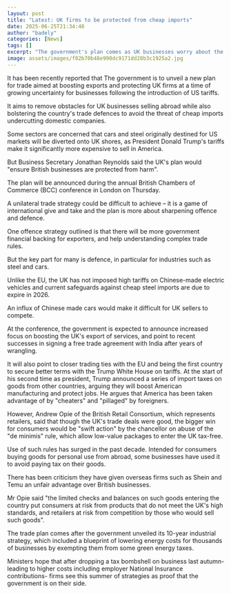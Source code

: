 ```yaml
---
layout: post
title: "Latest: UK firms to be protected from cheap imports"
date: 2025-06-25T21:34:48
author: "badely"
categories: [News]
tags: []
excerpt: "The government's plan comes as UK businesses worry about the impact of US President Donald Trump's trade tariffs."
image: assets/images/f02b70b48e990dc9171dd28b3c1925a2.jpg
---
```


It has been recently reported that The government is to unveil a new plan for trade aimed at boosting exports and protecting UK firms at a time of growing uncertainty for businesses following the introduction of US tariffs.

It aims to remove obstacles for UK businesses selling abroad while also bolstering the country's trade defences to avoid the threat of cheap imports undercutting domestic companies.

Some sectors are concerned that cars and steel originally destined for US markets will be diverted onto UK shores, as President Donald Trump's tariffs make it significantly more expensive to sell in America.

But Business Secretary Jonathan Reynolds said the UK's plan would "ensure British businesses are protected from harm".

The plan will be announced during the annual British Chambers of Commerce (BCC) conference in London on Thursday. 

A unilateral trade strategy could be difficult to achieve – it is a game of international give and take and the plan is more about sharpening offence and defence. 

One offence strategy outlined is that there will be more government financial backing for exporters, and help understanding complex trade rules. 

But the key part for many is defence, in particular for industries such as steel and cars.

Unlike the EU, the UK has not imposed high tariffs on Chinese-made electric vehicles and current safeguards against cheap steel imports are due to expire in 2026. 

An influx of Chinese made cars would make it difficult for UK sellers to compete.

At the conference, the government is expected to announce increased focus on boosting the UK's export of services, and point to recent successes in signing a free trade agreement with India after years of wrangling. 

It will also point to closer trading ties with the EU and being the first country to secure better terms with the Trump White House on tariffs. At the start of his second time as president, Trump announced a series of import taxes on goods from other countries, arguing they will boost American manufacturing and protect jobs. He argues that America has been taken advantage of by "cheaters" and "pillaged" by foreigners.

However, Andrew Opie of the British Retail Consortium, which represents retailers, said that though the UK's trade deals were good, the bigger win for consumers would be "swift action" by the chancellor on abuse of the "de minimis" rule, which allow low-value packages to enter the UK tax-free. 

Use of such rules has surged in the past decade. Intended for consumers buying goods for personal use from abroad, some businesses have used it to avoid paying tax on their goods.

There has been criticism they have given overseas firms such as Shein and Temu an unfair advantage over British businesses.

Mr Opie said "the limited checks and balances on such goods entering the country put consumers at risk from products that do not meet the UK's high standards, and retailers at risk from competition by those who would sell such goods".

The trade plan comes after the government unveiled its 10-year industrial strategy, which included a blueprint of lowering energy costs for thousands of businesses by exempting them from some green energy taxes.

Ministers hope that after dropping a tax bombshell on business last autumn- leading to higher costs including employer National Insurance contributions- firms see this summer of strategies as proof that the government is on their side.

